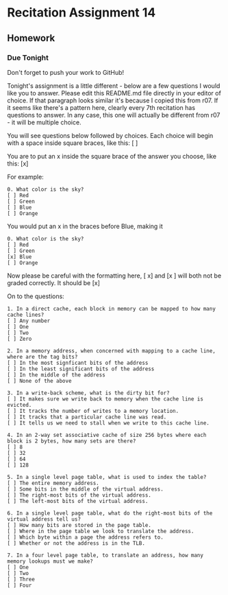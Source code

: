 # Recitation Assignment 14

## Homework
### Due Tonight  

Don't forget to push your work to GitHub!

Tonight's assignment is a little different - below are a few questions
I would like you to answer. Please edit this README.md file directly in your
editor of choice. If that paragraph looks similar it's because I copied this
from r07. If it seems like there's a pattern here, clearly every 7th
recitation has questions to answer. In any case, this one will actually
be different from r07 - it will be multiple choice.

You will see questions below followed by choices. Each choice will begin with
a space inside square braces, like this: [ ]

You are to put an x inside the square brace of the answer you choose,
like this: [x]

For example:
```
0. What color is the sky?
[ ] Red
[ ] Green
[ ] Blue
[ ] Orange
```
You would put an x in the braces before Blue, making it
```
0. What color is the sky?
[ ] Red
[ ] Green
[x] Blue
[ ] Orange
```

Now please be careful with the formatting here, [ x] and [x ] will both not be graded correctly.
It should be [x]

On to the questions:

```
1. In a direct cache, each block in memory can be mapped to how many cache lines?
[ ] Any number
[ ] One
[ ] Two
[ ] Zero
```

```
2. In a memory address, when concerned with mapping to a cache line, where are the tag bits?
[ ] In the most signficant bits of the address
[ ] In the least significant bits of the address
[ ] In the middle of the address
[ ] None of the above
```

```
3. In a write-back scheme, what is the dirty bit for?
[ ] It makes sure we write back to memory when the cache line is evicted.
[ ] It tracks the number of writes to a memory location.
[ ] It tracks that a particular cache line was read.
[ ] It tells us we need to stall when we write to this cache line.
```

```
4. In an 2-way set associative cache of size 256 bytes where each block is 2 bytes, how many sets are there?
[ ] 8
[ ] 32
[ ] 64
[ ] 128
```

```
5. In a single level page table, what is used to index the table?
[ ] The entire memory address.
[ ] Some bits in the middle of the virtual address.
[ ] The right-most bits of the virtual address.
[ ] The left-most bits of the virtual address.
```

```
6. In a single level page table, what do the right-most bits of the virtual address tell us?
[ ] How many bits are stored in the page table.
[ ] Where in the page table we look to translate the address.
[ ] Which byte within a page the address refers to.
[ ] Whether or not the address is in the TLB.
```

```
7. In a four level page table, to translate an address, how many memory lookups must we make?
[ ] One
[ ] Two
[ ] Three
[ ] Four
```
